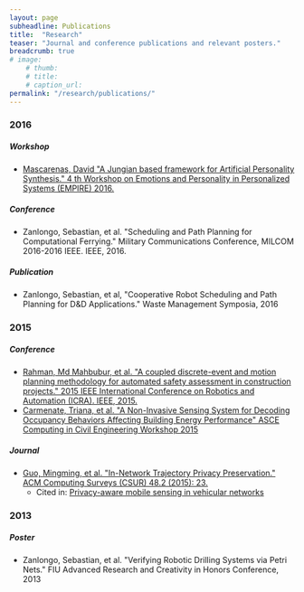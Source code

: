 ```yaml
---
layout: page
subheadline: Publications
title:  "Research"
teaser: "Journal and conference publications and relevant posters."
breadcrumb: true
# image:
    # thumb:
    # title:
    # caption_url:
permalink: "/research/publications/"
---
```


### 2016

##### Workshop
- [Mascarenas, David "A Jungian based framework for Artificial Personality Synthesis." 4 th Workshop on Emotions and Personality in Personalized Systems (EMPIRE) 2016.](http://ieeexplore.ieee.org/document/7139735/)

##### Conference
- Zanlongo, Sebastian, et al. "Scheduling and Path Planning for Computational Ferrying." Military Communications Conference, MILCOM 2016-2016 IEEE. IEEE, 2016.

##### Publication
- Zanlongo, Sebastian, et al, "Cooperative Robot Scheduling and Path Planning for D&D Applications." Waste Management Symposia, 2016

### 2015

##### Conference
- [Rahman, Md Mahbubur, et al. "A coupled discrete-event and motion planning methodology for automated safety assessment in construction projects." 2015 IEEE International Conference on Robotics and Automation (ICRA). IEEE, 2015.](http://ieeexplore.ieee.org/document/7139735/?arnumber=7139735)
- [Carmenate, Triana, et al. "A Non-Invasive Sensing System for Decoding Occupancy Behaviors Affecting Building Energy Performance" ASCE Computing in Civil Engineering Workshop 2015](http://ascelibrary.org/doi/pdf/10.1061/9780784479247.fm#page=8)

##### Journal
- [Guo, Mingming, et al. "In-Network Trajectory Privacy Preservation." ACM Computing Surveys (CSUR) 48.2 (2015): 23.](https://dl.acm.org/citation.cfm?id=2818183)
  - Cited in: [Privacy-aware mobile sensing in vehicular networks](http://ieeexplore.ieee.org/document/7440648/)

### 2013

##### Poster
- Zanlongo, Sebastian, et al. "Verifying Robotic Drilling Systems via Petri Nets." FIU Advanced Research and Creativity in Honors Conference, 2013
